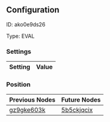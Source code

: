 # <nil>
## Configuration
ID:  ako0e9ds26

Type: EVAL 


### Settings
| Setting | Value  |
| :------------------------ | ---------------------------------------- |
 




### Position
| Previous Nodes | Future Nodes |
| :------------- | ------------ |
| [gz9gke603k](./gz9gke603k.md) | [5b5ckjqcix](./5b5ckjqcix.md) |